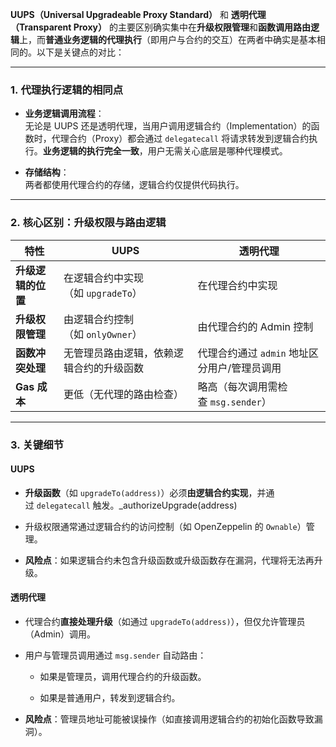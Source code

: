 **UUPS（Universal Upgradeable Proxy Standard）** 和 **透明代理（Transparent Proxy）** 的主要区别确实集中在**升级权限管理**和**函数调用路由逻辑**上，而**普通业务逻辑的代理执行**（即用户与合约的交互）在两者中确实是基本相同的。以下是关键点的对比：

---

### 1. **代理执行逻辑的相同点**

- **业务逻辑调用流程**：  
    无论是 UUPS 还是透明代理，当用户调用逻辑合约（Implementation）的函数时，代理合约（Proxy）都会通过 `delegatecall` 将请求转发到逻辑合约执行。**业务逻辑的执行完全一致**，用户无需关心底层是哪种代理模式。
    
- **存储结构**：  
    两者都使用代理合约的存储，逻辑合约仅提供代码执行。
    

---

### 2. **核心区别：升级权限与路由逻辑**

| **特性**      | **UUPS**                | **透明代理**                    |
| ----------- | ----------------------- | --------------------------- |
| **升级逻辑的位置** | 在逻辑合约中实现（如 `upgradeTo`） | 在代理合约中实现                    |
| **升级权限管理**  | 由逻辑合约控制（如 `onlyOwner`）  | 由代理合约的 Admin 控制             |
| **函数冲突处理**  | 无管理员路由逻辑，依赖逻辑合约的升级函数    | 代理合约通过 `admin` 地址区分用户/管理员调用 |
| **Gas 成本**  | 更低（无代理的路由检查）            | 略高（每次调用需检查 `msg.sender`）    |

---

### 3. **关键细节**

#### **UUPS**

- **升级函数**（如 `upgradeTo(address)`）必须**由逻辑合约实现**，并通过 `delegatecall` 触发。_authorizeUpgrade(address)
    
- 升级权限通常通过逻辑合约的访问控制（如 OpenZeppelin 的 `Ownable`）管理。
    
- **风险点**：如果逻辑合约未包含升级函数或升级函数存在漏洞，代理将无法再升级。
    

#### **透明代理**

- 代理合约**直接处理升级**（如通过 `upgradeTo(address)`），但仅允许管理员（Admin）调用。
    
- 用户与管理员调用通过 `msg.sender` 自动路由：
    
    - 如果是管理员，调用代理合约的升级函数。
        
    - 如果是普通用户，转发到逻辑合约。
        
- **风险点**：管理员地址可能被误操作（如直接调用逻辑合约的初始化函数导致漏洞）。